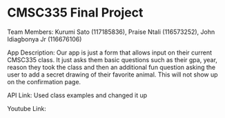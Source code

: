 # CMSC335 Final Project 

Team Members:
Kurumi Sato (117185836), Praise Ntali (116573252), John Idiagbonya Jr (116676106)

App Description:
Our app is just a form that allows input on their current CMSC335 class. It just asks them basic questions such as their gpa, year, reason they took the class and then an additional fun question
asking the user to add a secret drawing of their favorite animal. This will not show up on the confirmation page. 

API Link:
Used class examples and changed it up

Youtube Link:
